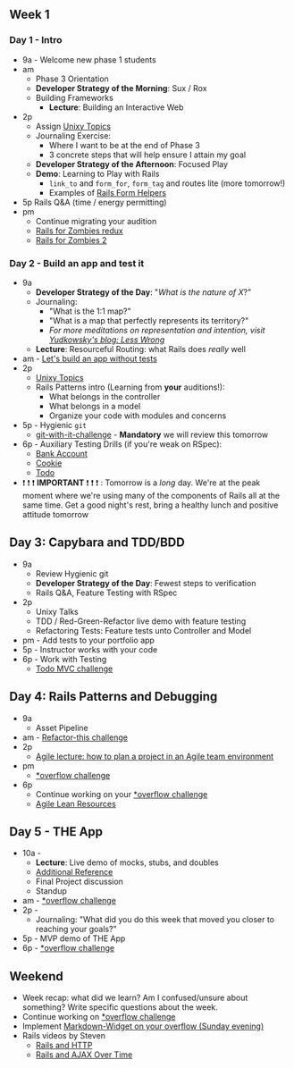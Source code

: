## Week 1

### Day 1 - Intro

- 9a - Welcome new phase 1 students
- am 
  - Phase 3 Orientation  
  - **Developer Strategy of the Morning**:  Sux / Rox  
  - Building Frameworks
    - **Lecture**: Building an Interactive Web
- 2p
  - Assign [Unixy Topics][]
  - Journaling Exercise:
    - Where I want to be at the end of Phase 3
    - 3 concrete steps that will help ensure I attain my goal
  - **Developer Strategy of the Afternoon**:  Focused Play
  - **Demo**: Learning to Play with Rails
    - `link_to` and `form_for`, `form_tag` and routes lite (more tomorrow!)
    - Examples of [Rails Form Helpers](http://guides.rubyonrails.org/form_helpers.html)
- 5p Rails Q&amp;A (time / energy permitting)
- pm 
  - Continue migrating your audition
  - [Rails for Zombies redux](https://www.codeschool.com/courses/rails-for-zombies-redux)
  - [Rails for Zombies 2](https://www.codeschool.com/courses/rails-for-zombies-2)

### Day 2 - Build an app and test it

- 9a
  - **Developer Strategy of the Day**:  "_What is the nature of X_?"
  - Journaling:  
    - "What is the 1:1 map?"
    - "What is a map that perfectly represents its territory?"
    - _For more meditations on representation and intention, visit [Yudkowsky's blog: Less Wrong](http://www.yudkowsky.net/rational/the-simple-truth)_
  - **Lecture**: Resourceful Routing: what Rails does _really_ well
- am - [Let's build an app without tests](../../../../sinatra-to-rails-pick-1-of-3-challenge)
- 2p
  - [Unixy Topics][]
  - Rails Patterns intro (Learning from **your** auditions!):
    - What belongs in the controller
    - What belongs in a model
    - Organize your code with modules and concerns
- 5p - Hygienic `git`
  - [git-with-it-challenge](../../../../git-with-it-challenge) - **Mandatory** we will review this tomorrow
- 6p - Auxiliary Testing Drills (if you're weak on RSpec):
  - [Bank Account](../../../../rspec-drill-bank-account-challenge)
  - [Cookie](../../../../rspec-drill-test-a-cookie-challenge)
  - [Todo](../../../../rspec-drill-simple-todo-challenge)
- :exclamation: :exclamation: :exclamation: **IMPORTANT** :exclamation: :exclamation: :exclamation: : Tomorrow is a _long_ day.  We're at the peak moment where we're using many of the components of Rails all at the same time.  Get a good night's rest, bring a healthy lunch and positive attitude tomorrow

## Day 3: Capybara and TDD/BDD
- 9a
  - Review Hygienic git
  - **Developer Strategy of the Day**:  Fewest steps to verification
  - Rails Q&amp;A, Feature Testing with RSpec
- 2p
  - Unixy Talks
  - TDD / Red-Green-Refactor live demo with feature testing
  - Refactoring Tests: Feature tests unto Controller and Model
- pm - Add tests to your portfolio app
- 5p - Instructor works with your code
- 6p - Work with Testing
    - [Todo MVC challenge](../../../../todomvc-rails-challenge)

## Day 4: Rails Patterns and Debugging
- 9a
  - Asset Pipeline
- am - [Refactor-this challenge](../../../../refactor-this-challenge)
- 2p
  - [Agile lecture: how to plan a project in an Agile team environment](./discussions/agile_outline.md)
- pm
  - [*overflow challenge](../../../../overflow-challenge)
- 6p
  - Continue working on your [*overflow challenge](../../../../overflow-challenge)
  - [Agile Lean Resources](https://gist.github.com/jeffreywescott/5223873)

## Day 5 - THE App
- 10a - 
  - **Lecture**: Live demo of mocks, stubs, and doubles
  - [Additional Reference](./discussions/mocks-stubs-doubles/README.md)
  - Final Project discussion
  - Standup
- am - [*overflow challenge](../../../../overflow-challenge)
- 2p - 
  - Journaling: "What did you do this week that moved you closer to reaching
    your goals?"
- 5p - MVP demo of THE App
- 6p - [*overflow challenge](../../../../overflow-challenge)

## Weekend

- Week recap: what did we learn? Am I confused/unsure about something? Write specific questions about the week.
- Continue working on [*overflow challenge](../../../../overflow-challenge)
- Implement [Markdown-Widget on your overflow (Sunday evening)](../../../../markdown-widget-challenge)
- Rails videos by Steven
  - [Rails and HTTP][]
  - [Rails and AJAX Over Time][]

[Rails and HTTP]: https://talks.devbootcamp.com/rails-and-http
[Rails and AJAX Over Time]:https://talks.devbootcamp.com/rails-and-ajax-over-time
[Unixy Topics]: ./unixy_topics.md
